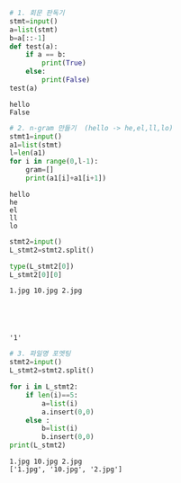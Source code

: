 ```python
# 1. 회문 판독기
stmt=input()
a=list(stmt)
b=a[::-1]
def test(a):
    if a == b:
        print(True)
    else:
        print(False)
test(a)
```

    hello
    False
    


```python
# 2. n-gram 만들기  (hello -> he,el,ll,lo)
stmt1=input()
a1=list(stmt)
l=len(a1)
for i in range(0,l-1):
    gram=[]
    print(a1[i]+a1[i+1])

```

    hello
    he
    el
    ll
    lo
    


```python
stmt2=input()
L_stmt2=stmt2.split()

type(L_stmt2[0])
L_stmt2[0][0]
```

    1.jpg 10.jpg 2.jpg
    




    '1'




```python
# 3. 파일명 포멧팅
stmt2=input()
L_stmt2=stmt2.split()

for i in L_stmt2:
    if len(i)==5:
        a=list(i)
        a.insert(0,0) 
    else :
        b=list(i)
        b.insert(0,0)
print(L_stmt2)
```

    1.jpg 10.jpg 2.jpg
    ['1.jpg', '10.jpg', '2.jpg']
    


```python

```
